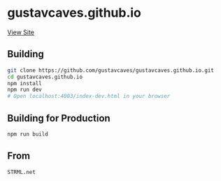 gustavcaves.github.io
=========

[View Site](https://gustavcaves.github.io/)

Building
--------

```bash
git clone https://github.com/gustavcaves/gustavcaves.github.io.git
cd gustavcaves.github.io
npm install
npm run dev
# Open localhost:4003/index-dev.html in your browser
```

Building for Production
--------

```bash
npm run build
```

From
--------

```bash
STRML.net
```